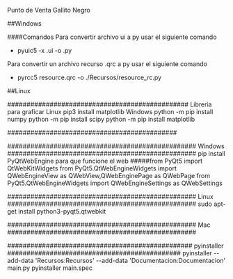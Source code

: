 

Punto de Venta Gallito Negro


##Windows

####Comandos
Para convertir archivo ui a py usar el siguiente comando
* pyuic5 -x <nombre>.ui -o <nombre>.py 

Para convertir un archivo recurso .qrc a py usar el siguiente comando

* pyrcc5 resource.qrc -o ./Recursos/resource_rc.py

##Linux




###############################################
Libreria para graficar
Linux
pip3 install matplotlib
Windows
python -m pip install numpy
python -m pip install scipy
python -m pip install matplotlib

############################################


#################################################
Windows
#################################################
pip install PyQtWebEngine
para que funcione el web
#####from PyQt5 import QtWebKitWidgets
from PyQt5.QtWebEngineWidgets import QWebEngineView as QWebView,QWebEnginePage as QWebPage
from PyQt5.QtWebEngineWidgets import QWebEngineSettings as QWebSettings


#################################################
Linux
#################################################
sudo apt-get install python3-pyqt5.qtwebkit




#################################################
Mac
#################################################



################################################
pyinstaller
#############################################
pyinstaller --add-data 'Recursos:Recursos' --add-data 'Documentacion:Documentacion' main.py 
pyinstaller main.spec
